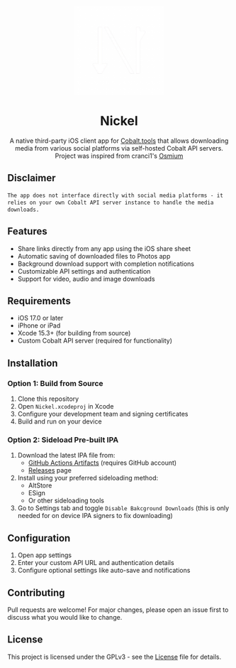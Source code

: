 <div align="center">

<img src="Nickel/Assets.xcassets/Nickel.imageset/nickel_dark-removebg-preview.png" alt="Nickel Logo" width="200">

# Nickel
A native third-party iOS client app for [Cobalt.tools](https://cobalt.tools) that allows downloading media from various social platforms via self-hosted Cobalt API servers.\
Project was inspired from cranci1's [Osmium](https://github.com/cranci1/Osmium)

</div>

## Disclaimer
```
The app does not interface directly with social media platforms - it relies on your own Cobalt API server instance to handle the media downloads.
```

## Features

- Share links directly from any app using the iOS share sheet
- Automatic saving of downloaded files to Photos app
- Background download support with completion notifications 
- Customizable API settings and authentication
- Support for video, audio and image downloads

## Requirements

- iOS 17.0 or later
- iPhone or iPad
- Xcode 15.3+ (for building from source)
- Custom Cobalt API server (required for functionality)

## Installation

### Option 1: Build from Source

1. Clone this repository
2. Open `Nickel.xcodeproj` in Xcode
3. Configure your development team and signing certificates
4. Build and run on your device

### Option 2: Sideload Pre-built IPA

1. Download the latest IPA file from:
   - [GitHub Actions Artifacts](../../actions) (requires GitHub account)
   - [Releases](../../releases) page
2. Install using your preferred sideloading method:
   - AltStore
   - ESign 
   - Or other sideloading tools
3. Go to Settings tab and toggle `Disable Bakcground Downloads` (this is only needed for on device IPA signers to fix downloading)

## Configuration

1. Open app settings
2. Enter your custom API URL and authentication details
3. Configure optional settings like auto-save and notifications

## Contributing

Pull requests are welcome! For major changes, please open an issue first to discuss what you would like to change.

## License

This project is licensed under the GPLv3 - see the [License](LICENSE) file for details.
